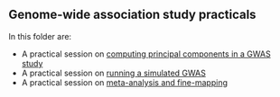 ## Genome-wide association study practicals

In this folder are:

* A practical session on [computing principal components in a GWAS study](PCA_practical/README.md)
* A practical session on [running a simulated GWAS](GWAS_analysis_practical/README.md)
* A practical session on [meta-analysis and fine-mapping](meta-analysis_and_fine-mapping_practical/README.md)

